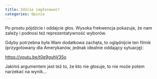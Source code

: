 ```yaml
---
title: Idźcie zagłosować!
categories: Opinie
---
```


Po prostu pójdźcie i oddajcie głos. Wysoka frekwencja pokazuje, że nam zależy i podnosi też reprezentatywność wyborów. 

Gdyby potrzebna była Wam dodatkowa zachęta, to oglądnijcie ten filmik (przygotowany dla Amerykanów, jednak idealnie oddający sytuację):

https://youtu.be/t0e9guhV35o

Jakimś argumentem jest też to, że kto nie głosuje, to nie może potem narzekać na wynik...

